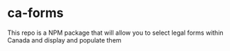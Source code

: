 # ca-forms
This repo is a NPM package that will allow you to select legal forms within Canada and display and populate them

